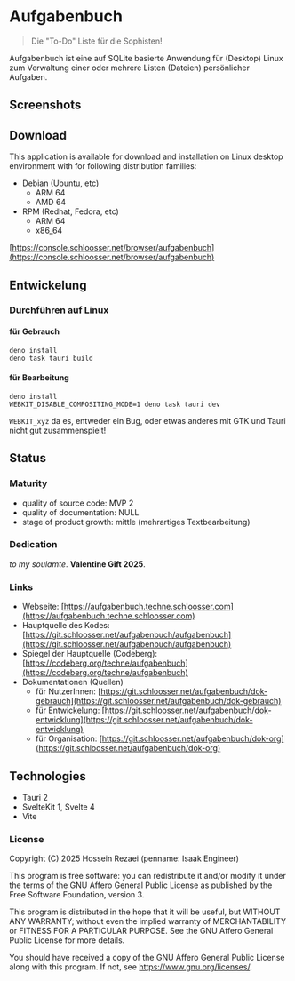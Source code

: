 # Aufgabenbuch

> Die "To-Do" Liste für die Sophisten!

Aufgabenbuch ist eine auf SQLite basierte Anwendung für (Desktop) Linux zum Verwaltung einer oder mehrere Listen (Dateien) persönlicher Aufgaben.

## Screenshots

## Download

This application is available for download and installation on Linux desktop environment with for following distribution families:

- Debian (Ubuntu, etc)
	- ARM 64
	- AMD 64
- RPM (Redhat, Fedora, etc)
	- ARM 64
	- x86_64

[https://console.schloosser.net/browser/aufgabenbuch](https://console.schloosser.net/browser/aufgabenbuch)

## Entwickelung

### Durchführen auf Linux

#### für Gebrauch

```
deno install
deno task tauri build
```

#### für Bearbeitung

```
deno install
WEBKIT_DISABLE_COMPOSITING_MODE=1 deno task tauri dev
```

`WEBKIT_xyz` da es, entweder ein Bug, oder etwas anderes mit GTK und Tauri nicht gut zusammenspielt!

## Status

### Maturity

- quality of source code: MVP 2
- quality of documentation: NULL
- stage of product growth: mittle (mehrartiges Textbearbeitung)

### Dedication

_to my soulamte_. **Valentine Gift 2025**.

### Links

- Webseite: [https://aufgabenbuch.techne.schloosser.com](https://aufgabenbuch.techne.schloosser.com)
- Hauptquelle des Kodes: [https://git.schloosser.net/aufgabenbuch/aufgabenbuch](https://git.schloosser.net/aufgabenbuch/aufgabenbuch)
- Spiegel der Hauptquelle (Codeberg): [https://codeberg.org/techne/aufgabenbuch](https://codeberg.org/techne/aufgabenbuch)
- Dokumentationen (Quellen)
    - für NutzerInnen: [https://git.schloosser.net/aufgabenbuch/dok-gebrauch](https://git.schloosser.net/aufgabenbuch/dok-gebrauch)
    - für Entwickelung: [https://git.schloosser.net/aufgabenbuch/dok-entwicklung](https://git.schloosser.net/aufgabenbuch/dok-entwicklung)
    - für Organisation: [https://git.schloosser.net/aufgabenbuch/dok-org](https://git.schloosser.net/aufgabenbuch/dok-org)

## Technologies

- Tauri 2
- SvelteKit 1, Svelte 4
- Vite

### License

Copyright (C) 2025 Hossein Rezaei (penname: Isaak Engineer)

This program is free software: you can redistribute it and/or modify it under the terms of the GNU Affero General Public License as published by the Free Software Foundation, version 3.

This program is distributed in the hope that it will be useful, but WITHOUT ANY WARRANTY; without even the implied warranty of MERCHANTABILITY or FITNESS FOR A PARTICULAR PURPOSE. See the GNU Affero General Public License for more details.

You should have received a copy of the GNU Affero General Public License along with this program. If not, see <https://www.gnu.org/licenses/>.
